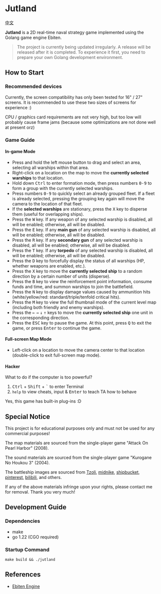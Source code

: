 # Jutland

[中文](./README.md)

**Jutland** is a 2D real-time naval strategy game implemented using the Golang game engine Ebiten.

> The project is currently being updated irregularly. A release will be released after it is completed. To experience it first, you need to prepare your own Golang development environment.

## How to Start

### Recommended devices

Currently, the screen compatibility has only been tested for 16" / 27" screens. It is recommended to use these two sizes of screens for experience :)

CPU / graphics card requirements are not very high, but too low will probably cause frame jams (because some optimizations are not done well at present orz)

### Game Guide

#### In-game Mode

- Press and hold the left mouse button to drag and select an area, selecting all warships within that area.
- Right-click on a location on the map to move the **currently selected warships** to that location.
- Hold down <kbd>Ctrl</kbd> to enter formation mode, then press numbers <kbd>0-9</kbd> to form a group with the currently selected warships.
- Press numbers <kbd>0-9</kbd> to quickly select an already grouped fleet. If a fleet is already selected, pressing the grouping key again will move the camera to the location of that fleet.
- If the **selected warships** are stationary, press the <kbd>X</kbd> key to disperse them (useful for overlapping ships).
- Press the <kbd>W</kbd> key. If any weapon of any selected warship is disabled, all will be enabled; otherwise, all will be disabled.
- Press the <kbd>E</kbd> key. If any **main gun** of any selected warship is disabled, all will be enabled; otherwise, all will be disabled.
- Press the <kbd>R</kbd> key. If any **secondary gun** of any selected warship is disabled, all will be enabled; otherwise, all will be disabled.
- Press the <kbd>T</kbd> key. If any **torpedo** of any selected warship is disabled, all will be enabled; otherwise, all will be disabled.
- Press the <kbd>D</kbd> key to forcefully display the status of all warships (HP, whether weapons are enabled, etc.).
- Press the <kbd>X</kbd> key to move the **currently selected ship** to a random direction by a certain number of units (disperse).
- Press the <kbd>B</kbd> key to view the reinforcement point information, consume funds and time, and summon warships to join the battlefield.
- Press the <kbd>N</kbd> key to display damage values caused by ammunition hits (white/yellow/red: standard/triple/tenfold critical hits).
- Press the <kbd>M</kbd> key to view the full thumbnail mode of the current level map (including both friendly and enemy warships).
- Press the <kbd>←</kbd> <kbd>→</kbd> <kbd>↓</kbd> <kbd>↑</kbd> keys to move the **currently selected ship** one unit in the corresponding direction.
- Press the <kbd>ESC</kbd> key to pause the game. At this point, press <kbd>Q</kbd> to exit the game, or press <kbd>Enter</kbd> to continue the game.

#### Full-screen Map Mode

- Left-click on a location to move the camera center to that location (double-click to exit full-screen map mode).

#### Hacker

What to do if the computer is too powerful?

1. <kbd>Ctrl</kbd> + <kbd>Shift</kbd> + <kbd>\`</kbd> to enter Terminal
2. `help` to view cheats, input & <kbd>Enter</kbd> to teach TA how to behave

Yes, this game has built-in plug-ins :D

## Special Notice

This project is for educational purposes only and must not be used for any commercial purposes!

The map materials are sourced from the single-player game "Attack On Pearl Harbor" (2008).

The sound materials are sourced from the single-player game "Kurogane No Houkou 3" (2004).

The battleship images are sourced from [Tzoli](https://www.deviantart.com/tzoli/gallery), [midnike](https://www.deviantart.com/midnike/gallery), [shipbucket](https://www.deviantart.com/shipbucket/gallery), [pinterest](https://jp.pinterest.com/FCZ_NN/pins/), [bilibili](https://space.bilibili.com/650338906), and others.

If any of the above materials infringe upon your rights, please contact me for removal. Thank you very much!

## Development Guide

### Dependencies

- make
- go 1.22 (CGO required)

### Startup Command

```shell
make build && ./jutland
```

## References

- [Ebiten Engine](https://ebitengine.org/)
